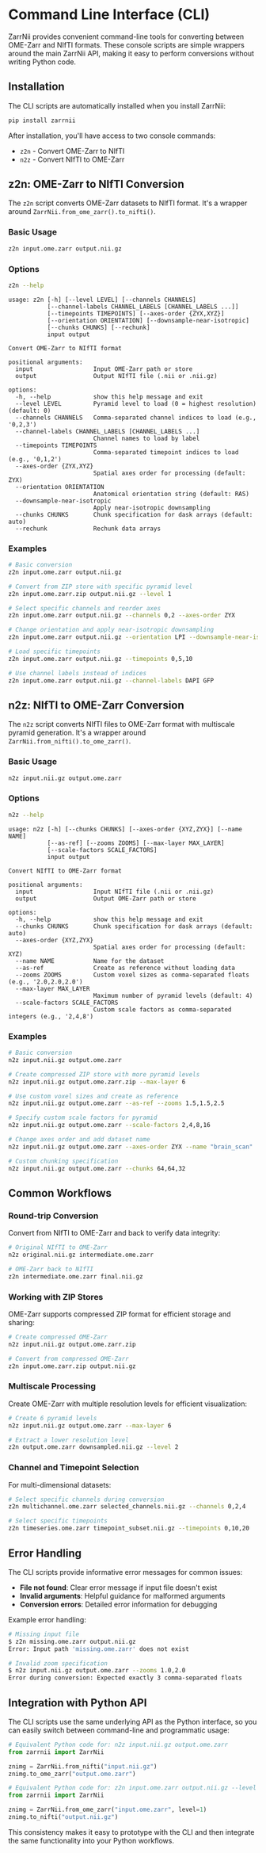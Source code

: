 # Command Line Interface (CLI)

ZarrNii provides convenient command-line tools for converting between OME-Zarr and NIfTI formats. These console scripts are simple wrappers around the main ZarrNii API, making it easy to perform conversions without writing Python code.

## Installation

The CLI scripts are automatically installed when you install ZarrNii:

```bash
pip install zarrnii
```

After installation, you'll have access to two console commands:
- `z2n` - Convert OME-Zarr to NIfTI
- `n2z` - Convert NIfTI to OME-Zarr

## z2n: OME-Zarr to NIfTI Conversion

The `z2n` script converts OME-Zarr datasets to NIfTI format. It's a wrapper around `ZarrNii.from_ome_zarr().to_nifti()`.

### Basic Usage

```bash
z2n input.ome.zarr output.nii.gz
```

### Options

```bash
z2n --help
```

```
usage: z2n [-h] [--level LEVEL] [--channels CHANNELS] 
           [--channel-labels CHANNEL_LABELS [CHANNEL_LABELS ...]]
           [--timepoints TIMEPOINTS] [--axes-order {ZYX,XYZ}] 
           [--orientation ORIENTATION] [--downsample-near-isotropic] 
           [--chunks CHUNKS] [--rechunk]
           input output

Convert OME-Zarr to NIfTI format

positional arguments:
  input                 Input OME-Zarr path or store
  output                Output NIfTI file (.nii or .nii.gz)

options:
  -h, --help            show this help message and exit
  --level LEVEL         Pyramid level to load (0 = highest resolution) (default: 0)
  --channels CHANNELS   Comma-separated channel indices to load (e.g., '0,2,3')
  --channel-labels CHANNEL_LABELS [CHANNEL_LABELS ...]
                        Channel names to load by label
  --timepoints TIMEPOINTS
                        Comma-separated timepoint indices to load (e.g., '0,1,2')
  --axes-order {ZYX,XYZ}
                        Spatial axes order for processing (default: ZYX)
  --orientation ORIENTATION
                        Anatomical orientation string (default: RAS)
  --downsample-near-isotropic
                        Apply near-isotropic downsampling
  --chunks CHUNKS       Chunk specification for dask arrays (default: auto)
  --rechunk             Rechunk data arrays
```

### Examples

```bash
# Basic conversion
z2n input.ome.zarr output.nii.gz

# Convert from ZIP store with specific pyramid level
z2n input.ome.zarr.zip output.nii.gz --level 1

# Select specific channels and reorder axes
z2n input.ome.zarr output.nii.gz --channels 0,2 --axes-order ZYX

# Change orientation and apply near-isotropic downsampling
z2n input.ome.zarr output.nii.gz --orientation LPI --downsample-near-isotropic

# Load specific timepoints
z2n input.ome.zarr output.nii.gz --timepoints 0,5,10

# Use channel labels instead of indices
z2n input.ome.zarr output.nii.gz --channel-labels DAPI GFP
```

## n2z: NIfTI to OME-Zarr Conversion

The `n2z` script converts NIfTI files to OME-Zarr format with multiscale pyramid generation. It's a wrapper around `ZarrNii.from_nifti().to_ome_zarr()`.

### Basic Usage

```bash
n2z input.nii.gz output.ome.zarr
```

### Options

```bash
n2z --help
```

```
usage: n2z [-h] [--chunks CHUNKS] [--axes-order {XYZ,ZYX}] [--name NAME] 
           [--as-ref] [--zooms ZOOMS] [--max-layer MAX_LAYER] 
           [--scale-factors SCALE_FACTORS]
           input output

Convert NIfTI to OME-Zarr format

positional arguments:
  input                 Input NIfTI file (.nii or .nii.gz)
  output                Output OME-Zarr path or store

options:
  -h, --help            show this help message and exit
  --chunks CHUNKS       Chunk specification for dask arrays (default: auto)
  --axes-order {XYZ,ZYX}
                        Spatial axes order for processing (default: XYZ)
  --name NAME           Name for the dataset
  --as-ref              Create as reference without loading data
  --zooms ZOOMS         Custom voxel sizes as comma-separated floats (e.g., '2.0,2.0,2.0')
  --max-layer MAX_LAYER
                        Maximum number of pyramid levels (default: 4)
  --scale-factors SCALE_FACTORS
                        Custom scale factors as comma-separated integers (e.g., '2,4,8')
```

### Examples

```bash
# Basic conversion
n2z input.nii.gz output.ome.zarr

# Create compressed ZIP store with more pyramid levels
n2z input.nii.gz output.ome.zarr.zip --max-layer 6

# Use custom voxel sizes and create as reference
n2z input.nii.gz output.ome.zarr --as-ref --zooms 1.5,1.5,2.5

# Specify custom scale factors for pyramid
n2z input.nii.gz output.ome.zarr --scale-factors 2,4,8,16

# Change axes order and add dataset name
n2z input.nii.gz output.ome.zarr --axes-order ZYX --name "brain_scan"

# Custom chunking specification
n2z input.nii.gz output.ome.zarr --chunks 64,64,32
```

## Common Workflows

### Round-trip Conversion

Convert from NIfTI to OME-Zarr and back to verify data integrity:

```bash
# Original NIfTI to OME-Zarr
n2z original.nii.gz intermediate.ome.zarr

# OME-Zarr back to NIfTI
z2n intermediate.ome.zarr final.nii.gz
```

### Working with ZIP Stores

OME-Zarr supports compressed ZIP format for efficient storage and sharing:

```bash
# Create compressed OME-Zarr
n2z input.nii.gz output.ome.zarr.zip

# Convert from compressed OME-Zarr
z2n input.ome.zarr.zip output.nii.gz
```

### Multiscale Processing

Create OME-Zarr with multiple resolution levels for efficient visualization:

```bash
# Create 6 pyramid levels
n2z input.nii.gz output.ome.zarr --max-layer 6

# Extract a lower resolution level
z2n output.ome.zarr downsampled.nii.gz --level 2
```

### Channel and Timepoint Selection

For multi-dimensional datasets:

```bash
# Select specific channels during conversion
z2n multichannel.ome.zarr selected_channels.nii.gz --channels 0,2,4

# Select specific timepoints
z2n timeseries.ome.zarr timepoint_subset.nii.gz --timepoints 0,10,20
```

## Error Handling

The CLI scripts provide informative error messages for common issues:

- **File not found**: Clear error message if input file doesn't exist
- **Invalid arguments**: Helpful guidance for malformed arguments
- **Conversion errors**: Detailed error information for debugging

Example error handling:

```bash
# Missing input file
$ z2n missing.ome.zarr output.nii.gz
Error: Input path 'missing.ome.zarr' does not exist

# Invalid zoom specification
$ n2z input.nii.gz output.ome.zarr --zooms 1.0,2.0
Error during conversion: Expected exactly 3 comma-separated floats
```

## Integration with Python API

The CLI scripts use the same underlying API as the Python interface, so you can easily switch between command-line and programmatic usage:

```python
# Equivalent Python code for: n2z input.nii.gz output.ome.zarr
from zarrnii import ZarrNii

znimg = ZarrNii.from_nifti("input.nii.gz")
znimg.to_ome_zarr("output.ome.zarr")
```

```python
# Equivalent Python code for: z2n input.ome.zarr output.nii.gz --level 1
from zarrnii import ZarrNii

znimg = ZarrNii.from_ome_zarr("input.ome.zarr", level=1)
znimg.to_nifti("output.nii.gz")
```

This consistency makes it easy to prototype with the CLI and then integrate the same functionality into your Python workflows.